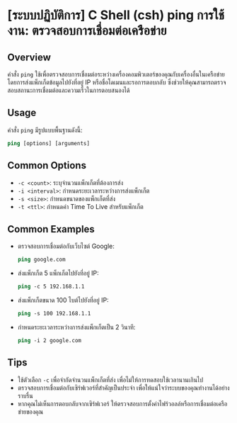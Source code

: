 # [ระบบปฏิบัติการ] C Shell (csh) ping การใช้งาน: ตรวจสอบการเชื่อมต่อเครือข่าย

## Overview
คำสั่ง `ping` ใช้เพื่อตรวจสอบการเชื่อมต่อระหว่างเครื่องคอมพิวเตอร์ของคุณกับเครื่องอื่นในเครือข่าย โดยการส่งแพ็กเก็ตข้อมูลไปยังที่อยู่ IP หรือชื่อโดเมนและรอการตอบกลับ ซึ่งช่วยให้คุณสามารถตรวจสอบสถานะการเชื่อมต่อและความเร็วในการตอบสนองได้

## Usage
คำสั่ง `ping` มีรูปแบบพื้นฐานดังนี้:

```csh
ping [options] [arguments]
```

## Common Options
- `-c <count>`: ระบุจำนวนแพ็กเก็ตที่ต้องการส่ง
- `-i <interval>`: กำหนดระยะเวลาระหว่างการส่งแพ็กเก็ต
- `-s <size>`: กำหนดขนาดของแพ็กเก็ตที่ส่ง
- `-t <ttl>`: กำหนดค่า Time To Live สำหรับแพ็กเก็ต

## Common Examples
- ตรวจสอบการเชื่อมต่อกับเว็บไซต์ Google:
    ```csh
    ping google.com
    ```

- ส่งแพ็กเก็ต 5 แพ็กเก็ตไปยังที่อยู่ IP:
    ```csh
    ping -c 5 192.168.1.1
    ```

- ส่งแพ็กเก็ตขนาด 100 ไบต์ไปยังที่อยู่ IP:
    ```csh
    ping -s 100 192.168.1.1
    ```

- กำหนดระยะเวลาระหว่างการส่งแพ็กเก็ตเป็น 2 วินาที:
    ```csh
    ping -i 2 google.com
    ```

## Tips
- ใช้ตัวเลือก `-c` เพื่อจำกัดจำนวนแพ็กเก็ตที่ส่ง เพื่อไม่ให้การทดสอบใช้เวลานานเกินไป
- ตรวจสอบการเชื่อมต่อกับเซิร์ฟเวอร์ที่สำคัญเป็นประจำ เพื่อให้แน่ใจว่าระบบของคุณทำงานได้อย่างราบรื่น
- หากคุณไม่เห็นการตอบกลับจากเซิร์ฟเวอร์ ให้ตรวจสอบการตั้งค่าไฟร์วอลล์หรือการเชื่อมต่อเครือข่ายของคุณ
